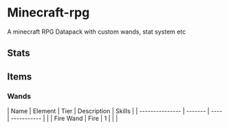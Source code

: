 # Minecraft-rpg

A minecraft RPG Datapack with custom wands, stat system etc

## Stats

## Items
### Wands
|      Name       | Element | Tier | Description | Skills |
| --------------- | ------- | ---- | ----------- |        |
| Fire Wand       | Fire    | 1    |             |        |
